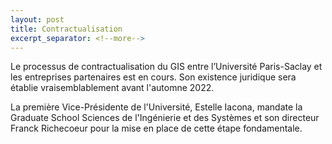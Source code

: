 ```yaml
---
layout: post
title: Contractualisation
excerpt_separator: <!--more-->
---
```


Le processus de contractualisation du GIS entre l’Université
Paris-Saclay et les entreprises partenaires est en cours. Son
existence juridique sera établie vraisemblablement avant l'automne 2022.

<!--more-->

La première Vice-Présidente de l'Université, Estelle Iacona, mandate
la Graduate School Sciences de l'Ingénierie et des Systèmes et son
directeur Franck Richecoeur pour la mise en place de cette étape
fondamentale.
